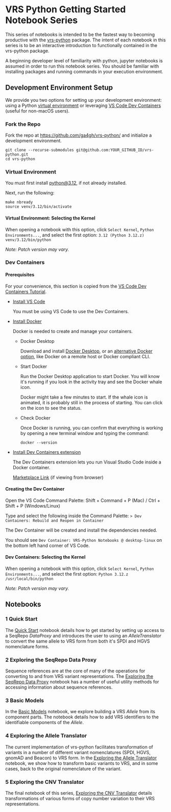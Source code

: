 # VRS Python Getting Started Notebook Series

This series of notebooks is intended to be the fastest way to becoming productive with
the [vrs-python](https://github.com/ga4gh/vrs-python) package. The intent of each
notebook in this series is to be an interactive introduction to functionally contained
in the vrs-python package.

A beginning developer level of familiarity with python, jupyter notebooks is assumed in
order to run this notebook series. You should be familiar with installing packages and
running commands in your execution environment.

## Development Environment Setup

We provide you two options for setting up your development environment: using a Python
[virtual environment](#virtual-environment) or leveraging
[VS Code Dev Containers](#dev-containers) (useful for non-macOS users).

### Fork the Repo

Fork the repo at <https://github.com/ga4gh/vrs-python/> and initialize a development
environment.

```shell
git clone --recurse-submodules git@github.com:YOUR_GITHUB_ID/vrs-python.git
cd vrs-python
```

### Virtual Environment

You must first install python@3.12, if not already installed.

Next, run the following:

```shell
make nbready
source venv/3.12/bin/activate
```

#### Virtual Environment: Selecting the Kernel

When opening a notebook with this option, click `Select Kernel`,
`Python Environments...`, and select the first option:
`3.12 (Python 3.12.z) venv/3.12/bin/python`

_Note: Patch version may vary._

### Dev Containers

#### Prerequisites

For your convenience, this section is copied from the
[VS Code Dev Containers Tutorial](https://code.visualstudio.com/docs/devcontainers/tutorial#_prerequisites).

* [Install VS Code](https://code.visualstudio.com/download)

  You must be using VS Code to use the Dev Containers.

* [Install Docker](https://docs.docker.com/get-started/get-docker/)

  Docker is needed to create and manage your containers.

  * Docker Desktop

    Download and install
    [Docker Desktop](https://www.docker.com/products/docker-desktop/), or an
    [alternative Docker option](https://code.visualstudio.com/remote/advancedcontainers/docker-options),
    like Docker on a remote host or Docker compliant CLI.

  * Start Docker

    Run the Docker Desktop application to start Docker. You will know it's running if
    you look in the activity tray and see the Docker whale icon.

    Docker might take a few minutes to start. If the whale icon is animated, it is
    probably still in the process of starting. You can click on the icon to see the
    status.

  * Check Docker

    Once Docker is running, you can confirm that everything is working by opening a new
    terminal window and typing the command:

    ```shell
    docker --version
    ```

* [Install Dev Containers extension](vscode:extension/ms-vscode-remote.remote-containers)

  The Dev Containers extension lets you run Visual Studio Code inside a Docker container.

  [Marketplace Link](https://marketplace.visualstudio.com/items?itemName=ms-vscode-remote.remote-containers) (if viewing from browser)

#### Creating the Dev Container

Open the VS Code Command Palette: Shift + Command + P (Mac) / Ctrl + Shift + P (Windows/Linux)

Type and select the following inside the Command Palette: `> Dev Containers: Rebuild and Reopen in Container`

The Dev Container will be created and install the dependencies needed.

You should see `Dev Container: VRS-Python Notebooks @ desktop-linux` on the bottom left hand corner of VS Code.

#### Dev Containers: Selecting the Kernel

When opening a notebook with this option, click `Select Kernel`,
`Python Environments...`, and select the first option:
`Python 3.12.z /usr/local/bin/python`

_Note: Patch version may vary._

## Notebooks

### 1 Quick Start

The [Quick Start](1_Quick_Start.ipynb) notebook details how to get started by
setting up access to a SeqRepo *DataProxy* and introduces the user to using an *AlleleTranslator* to convert
the same allele to VRS form from both it's SPDI and HGVS nomenclature forms.

### 2 Exploring the SeqRepo Data Proxy

Sequence references are at the core of many of the operations for converting to and from VRS variant representations.
The [Exploring the SeqRepo Data Proxy](2_Exploring_the_SeqRepo_DataProxy.ipynb) notebook
has a number of useful utility methods for accessing information about sequence references.

### 3 Basic Models

In the [Basic Models](3_Basic_Models.ipynb) notebook, we explore building a VRS *Allele*
from its component parts. The notebook details how to add VRS identifiers to the identifiable components of the *Allele*.

### 4 Exploring the Allele Translator

The current implementation of vrs-python facilitates transformation of variants
in a number of different variant nomenclatures (SPDI, HGVS, gnomAD and Beacon) to VRS form. In the
[Exploring the Allele Translator](4_Exploring_the_AlleleTranslator.ipynb) notebook,
we show how to transform basic variants to VRS, and in some cases, back to the original nomenclature of the variant.

### 5 Exploring the CNV Translator

The final notebook of this series,
[Exploring the CNV Translator](5_Exploring_the_CnvTranslator.ipynb) details transformations
of various forms of copy number variation to their VRS representations.
